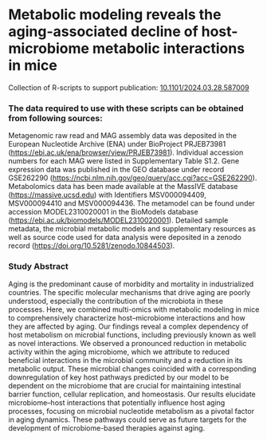 # Metabolic modeling reveals the aging-associated decline of host-microbiome metabolic interactions in mice

Collection of R-scripts to support publication: [10.1101/2024.03.28.587009](https://biorxiv.org/cgi/content/short/2024.03.28.587009v1)

### The data required to use with these scripts can be obtained from following sources:
Metagenomic raw read and MAG assembly data was deposited in the European Nucleotide Archive (ENA) under BioProject PRJEB73981 (https://ebi.ac.uk/ena/browser/view/PRJEB73981). Individual accession numbers for each MAG were listed in Supplementary Table S1.2. Gene expression data was published in the GEO database under record GSE262290 (https://ncbi.nlm.nih.gov/geo/query/acc.cgi?acc=GSE262290). Metabolomics data has been made available at the MassIVE database (https://massive.ucsd.edu) with Identifiers MSV000094409, MSV000094410 and MSV000094436. The metamodel can be found under accession MODEL2310020001 in the BioModels database (https://ebi.ac.uk/biomodels/MODEL2310020001). Detailed sample metadata, the microbial metabolic models and supplementary resources as well as source code used for data analysis were deposited in a zenodo record (https://doi.org/10.5281/zenodo.10844503).

### Study Abstract
Aging is the predominant cause of morbidity and mortality in industrialized countries. The specific molecular mechanisms that drive aging are poorly understood, especially the contribution of the microbiota in these processes. Here, we combined multi-omics with metabolic modeling in mice to comprehensively characterize host–microbiome interactions and how they are affected by aging. Our findings reveal a complex dependency of host metabolism on microbial functions, including previously known as well as novel interactions. We observed a pronounced reduction in metabolic activity within the aging microbiome, which we attribute to reduced beneficial interactions in the microbial community and a reduction in its metabolic output. These microbial changes coincided with a corresponding downregulation of key host pathways predicted by our model to be dependent on the microbiome that are crucial for maintaining intestinal barrier function, cellular replication, and homeostasis. Our results elucidate microbiome–host interactions that potentially influence host aging processes, focusing on microbial nucleotide metabolism as a pivotal factor in aging dynamics. These pathways could serve as future targets for the development of microbiome-based therapies against aging.

  
  
